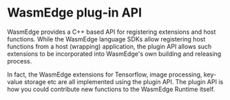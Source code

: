 # WasmEdge plug-in API

WasmEdge provides a C++ based API for registering extensions and host functions. While the WasmEdge language SDKs allow registering host functions from a host (wrapping) application, the plugin API allows such extensions to be incorporated into WasmEdge's own building and releasing process.

In fact, the WasmEdge extensions for Tensorflow, image processing, key-value storage etc are all implemented using the plugin API. The plugin API is how you could contribute new functions to the WasmEdge Runtime itself.
